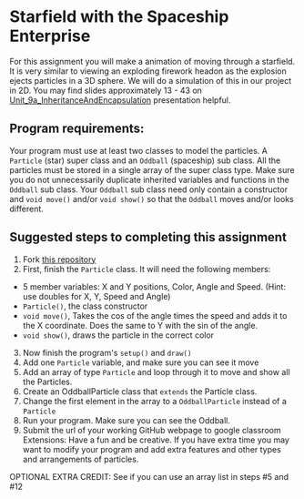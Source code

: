 Starfield with the Spaceship Enterprise
=========================
For this assignment you will make a animation of moving through a starfield. It is very similar to viewing an exploding firework headon as the explosion ejects particles in a 3D sphere. We will do a simulation of this in our project in 2D. You may find slides approximately 13 - 43 on <a href="https://docs.google.com/presentation/d/1U6Q4y2aVB-DTWi-jB2GYJP2BUIu_k2O3yY6iDY9w-Mw">Unit_9a_InheritanceAndEncapsulation</a> presentation helpful.
 
Program requirements:
---------------------
Your program must use at least two classes to model the particles. A `Particle` (star) super class and an `Oddball` (spaceship) sub class. All the particles must be stored in a single array of the super class type. Make sure you do not unnecessarily duplicate inherited variables and functions in the `Oddball` sub class. Your `Oddball` sub class need only contain a constructor and `void move()` and/or `void show()` so that the `Oddball` moves and/or looks different.


Suggested steps to completing this assignment
-----------------------------------
1. Fork [this repository](https://github.com/chandrunarayan/Starfield)  
2. First, finish the `Particle` class. It will need the following members:
  * 5 member variables: X and Y positions, Color, Angle and Speed. (Hint: use doubles for X, Y, Speed and Angle)
  * `Particle()`, the class constructor
  * `void move()`, Takes the cos of the angle times the speed and adds it to the X coordinate. Does the same to Y with the sin of the angle.
  * `void show()`, draws the particle in the correct color
3. Now finish the program's `setup()` and `draw()`
4. Add one `Particle` variable, and make sure you can see it move
5. Add an array of type `Particle` and loop through it to move and show all the Particles.
9. Create an OddballParticle class that `extends` the Particle class.
12. Change the first element in the array to a `OddballParticle` instead of a `Particle`
13. Run your program. Make sure you can see the Oddball.
15. Submit the url of your working GitHub webpage to google classroom
Extensions: Have a fun and be creative. If you have extra time you may want to modify your program and add extra features and other types and arrangements of particles. 

OPTIONAL EXTRA CREDIT: See if you can use an array list in steps #5 and #12
